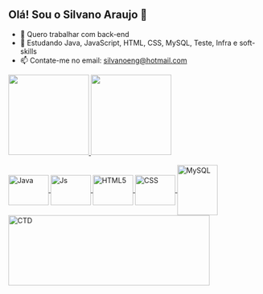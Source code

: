 ## Olá! Sou o Silvano Araujo 👋

- 🔭 Quero trabalhar com back-end
- 🌱 Estudando Java, JavaScript, HTML, CSS, MySQL, Teste, Infra e soft-skills
- 📫 Contate-me no email: silvanoeng@hotmail.com

<div>
  <a href="https://www.linkedin.com/in/silvano-araujo-pereira-0616083b/">
  <img height="160em" src="https://github-readme-stats.vercel.app/api?username=Silvanoeng&show_icons=true&theme=highcontrast&include_all_commits=true&count_private=true">
  <img height="160em" src="https://github-readme-stats.vercel.app/api/top-langs/?username=Silvanoeng&layout=compact&langs_count=7&theme=highcontrast">
</div>
<div style="display: inline_block"><br>
  <img align="center" alt="Java" height="60" width="80" src="https://silvanoeng.github.io/desafiosFrontEnd/img/java-original-wordmark.svg">
  <img align="center" alt="Js" height="60" width="80" src="https://silvanoeng.github.io/desafiosFrontEnd/img/javascript-original.svg">
  <img align="center" alt="HTML5" height="60" width="80" src="https://silvanoeng.github.io/desafiosFrontEnd/img/html5-original-wordmark.svg">
  <img align="center" alt="CSS" height="60" width="80" src="https://silvanoeng.github.io/desafiosFrontEnd/img/css3-original-wordmark.svg">
  <img align="center" alt="MySQL" height="100" width="80" src="https://silvanoeng.github.io/desafiosFrontEnd/img/mysql-original-wordmark.svg">
  <img align="center" alt="CTD" height="140" width="400" src="https://silvanoeng.github.io/desafiosFrontEnd/img/LogoCTD.svg">
</div>
